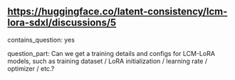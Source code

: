 ## https://huggingface.co/latent-consistency/lcm-lora-sdxl/discussions/5

contains_question: yes

question_part: Can we get a training details and configs for LCM-LoRA models, such as training dataset / LoRA initialization / learning rate / optimizer / etc.?